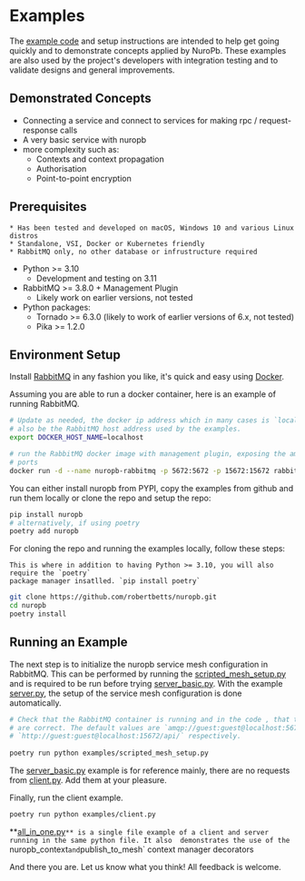 # Examples

The [example code](https://github.com/robertbetts/nuropb/tree/main/examples) and setup instructions are 
intended to help get going quickly and to demonstrate concepts applied by NuroPb. These examples are 
also used by the project's developers with integration testing and to validate designs and general 
improvements.

## Demonstrated Concepts
* Connecting a service and connect to services for making rpc / request-response calls
* A very basic service with nuropb
* more complexity such as:
  * Contexts and context propagation
  * Authorisation
  * Point-to-point encryption

## Prerequisites
```{note}
* Has been tested and developed on macOS, Windows 10 and various Linux distros
* Standalone, VSI, Docker or Kubernetes friendly
* RabbitMQ only, no other database or infrustructure required
``` 
* Python >= 3.10
  * Development and testing on 3.11
* RabbitMQ >= 3.8.0 + Management Plugin
  * Likely work on earlier versions, not tested
* Python packages:
  * Tornado >= 6.3.0 (likely to work of earlier versions of 6.x, not tested)
  * Pika >= 1.2.0

## Environment Setup
Install [RabbitMQ](https://www.rabbitmq.com/) in any fashion you like, it's quick and easy using
[Docker](https://www.docker.com/). 

Assuming you are able to run a docker container, here is an example of running RabbitMQ.
```bash
# Update as needed, the docker ip address which in many cases is `localhost`. This will 
# also be the RabbitMQ host address used by the examples.
export DOCKER_HOST_NAME=localhost

# run the RabbitMQ docker image with management plugin, exposing the amqp and management 
# ports
docker run -d --name nuropb-rabbitmq -p 5672:5672 -p 15672:15672 rabbitmq:3-management
```
You can either install nuropb from PYPI, copy the examples from github and run them locally or clone the repo and
setup the repo:
```bash
pip install nuropb
# alternatively, if using poetry
poetry add nuropb
```
For cloning the repo and running the examples locally, follow these steps:
```{note}
This is where in addition to having Python >= 3.10, you will also require the `poetry` 
package manager insatlled. `pip install poetry`
```
```bash
git clone https://github.com/robertbetts/nuropb.git
cd nuropb
poetry install
```

## Running an Example

The next step is to initialize the nuropb service mesh configuration in RabbitMQ. This can be performed by 
running the [scripted_mesh_setup.py](#examples.scripted_mesh_setup) and is required to be run before trying 
[server_basic.py](#examples.server_basic). With the example
[server.py](#examples.server), the setup of the service mesh configuration is done automatically.

```bash
# Check that the RabbitMQ container is running and in the code , that the variables `amqp_url` and `rmq_api_url`
# are correct. The default values are `amqp://guest:guest@localhost:5672/nuropb-example` and 
# `http://guest:guest@localhost:15672/api/` respectively.
 
poetry run python examples/scripted_mesh_setup.py
```

The [server_basic.py](#examples.server_basic) example is for reference mainly, there are no requests from
[client.py](#examples.client). Add them at your pleasure.

Finally, run the client example.
```bash
poetry run python examples/client.py
```

**[all_in_one.py](#examples.all_in_one)`** is a single file example of a client and server running in the same python file. It also 
demonstrates the use of the `nuropb_context` and `publish_to_mesh` context manager decorators

And there you are. Let us know what you think! All feedback is welcome.



